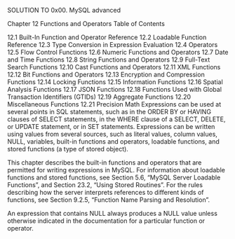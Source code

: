 SOLUTION TO 0x00. MySQL advanced


Chapter 12 Functions and Operators
Table of Contents

12.1 Built-In Function and Operator Reference
12.2 Loadable Function Reference
12.3 Type Conversion in Expression Evaluation
12.4 Operators
12.5 Flow Control Functions
12.6 Numeric Functions and Operators
12.7 Date and Time Functions
12.8 String Functions and Operators
12.9 Full-Text Search Functions
12.10 Cast Functions and Operators
12.11 XML Functions
12.12 Bit Functions and Operators
12.13 Encryption and Compression Functions
12.14 Locking Functions
12.15 Information Functions
12.16 Spatial Analysis Functions
12.17 JSON Functions
12.18 Functions Used with Global Transaction Identifiers (GTIDs)
12.19 Aggregate Functions
12.20 Miscellaneous Functions
12.21 Precision Math
Expressions can be used at several points in SQL statements, such as in the ORDER BY or HAVING clauses of SELECT statements, in the WHERE clause of a SELECT, DELETE, or UPDATE statement, or in SET statements. Expressions can be written using values from several sources, such as literal values, column values, NULL, variables, built-in functions and operators, loadable functions, and stored functions (a type of stored object).

This chapter describes the built-in functions and operators that are permitted for writing expressions in MySQL. For information about loadable functions and stored functions, see Section 5.6, “MySQL Server Loadable Functions”, and Section 23.2, “Using Stored Routines”. For the rules describing how the server interprets references to different kinds of functions, see Section 9.2.5, “Function Name Parsing and Resolution”.

An expression that contains NULL always produces a NULL value unless otherwise indicated in the documentation for a particular function or operator.
